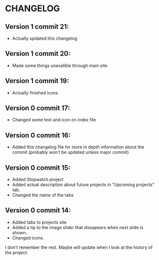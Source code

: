# CHANGELOG

## Version 1 commit 21:
- Actually updated this changelog

## Version 1 commit 20:
- Made some things unavalible through main site.

## Version 1 commit 19:
- Actually finished icons

## Version 0 commit 17:
- Changed some text and icon on index file

## Version 0 commit 16:
- Added this changelog file for more in depth information about the commit (probably won't be updated unless major commit)

## Version 0 commit 15:
- Added Stopwatch project
- Added actual description about future projects in "Upcoming projects" tab.
- Changed the name of the tabs

## Version 0 commit 14:
- Added tabs to projects site
- Added a tip to the image slider that dissapears when next slide is shown.
- Changed icons.

I don't remember the rest. Maybe will update when I look at the history of the project.
